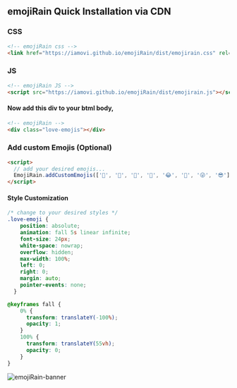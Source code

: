 ## emojiRain Quick Installation via CDN

### CSS
```html
<!-- emojiRain css -->
<link href="https://iamovi.github.io/emojiRain/dist/emojirain.css" rel="stylesheet">
```

### JS
```html
<!-- emojiRain JS -->
<script src="https://iamovi.github.io/emojiRain/dist/emojirain.js"></script>
```

#### Now add this div to your btml body,
```html
<!-- emojiRain -->
<div class="love-emojis"></div>
```

### Add custom Emojis (Optional)
```html
<script>
  // add your desired emojis...
  EmojiRain.addCustomEmojis(['🌹', '🌈', '🐸', '🚗', '😂', '🤣', '😜', '😎']);
</script>
```

#### Style Customization
```css
/* change to your desired styles */
.love-emoji {
    position: absolute;
    animation: fall 5s linear infinite;
    font-size: 24px;
    white-space: nowrap;
    overflow: hidden;
    max-width: 100%;
    left: 0;
    right: 0;
    margin: auto;
    pointer-events: none;
  }

@keyframes fall {
    0% {
      transform: translateY(-100%);
      opacity: 1;
    }
    100% {
      transform: translateY(55vh);
      opacity: 0;
    }
}
```
![emojiRain-banner](banner.gif)
